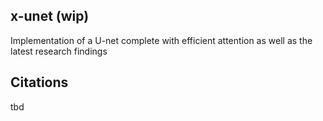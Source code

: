 ## x-unet (wip)

Implementation of a U-net complete with efficient attention as well as the latest research findings

## Citations

tbd
